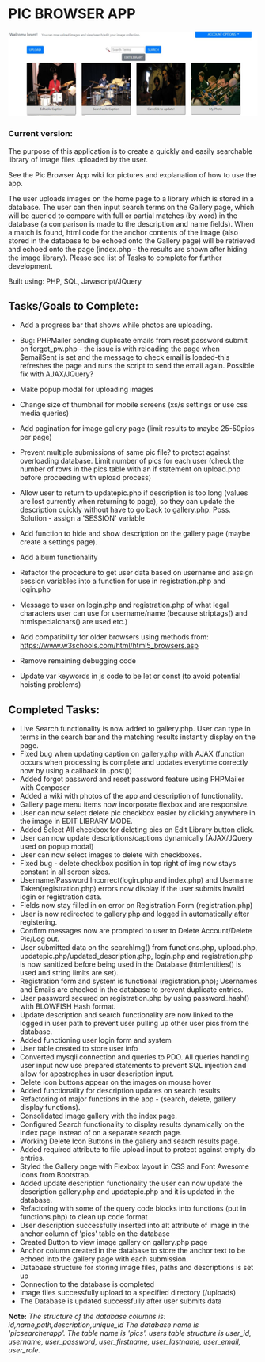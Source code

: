 # PIC BROWSER APP
![Application Pic](https://github.com/BrentGrammer/Pic_Searcher_App/blob/master/img/apppic.JPG)


### Current version:
The purpose of this application is to create a quickly and easily searchable library of image files uploaded by the user.

See the Pic Browser App wiki for pictures and explanation of how to use the app.

The user uploads images on the home page to a library which is stored in a database.  The user can then input search terms on the Gallery page, which will be queried to compare with full or partial matches (by word) in the database (a comparison is made to the description and name fields).  When a match is found, html code for the anchor contents of the image (also stored in the database to be echoed onto the Gallery page) will be retrieved and echoed onto the page (index.php - the results are shown after hiding the image library).  Please see list of Tasks to complete for further development.


Built using: PHP, SQL, Javascript/JQuery

## Tasks/Goals to Complete:

- Add a progress bar that shows while photos are uploading.

- Bug: PHPMailer sending duplicate emails from reset password submit on forgot_pw.php - the issue is with reloading the page
when $emailSent is set and the message to check email is loaded-this refreshes the page and runs the script to send the email again.  Possible fix with AJAX/JQuery?

- Make popup modal for uploading images

- Change size of thumbnail for mobile screens (xs/s settings or use css media queries)

- Add pagination for image gallery page (limit results to maybe 25-50pics per page)

- Prevent multiple submissions of same pic file? to protect against overloading database.  Limit number of pics for each user (check the number of rows in the pics table with an if statement on upload.php before proceeding with upload process)

- Allow user to return to updatepic.php if description is too long (values are lost currently when returning to page), so they can update the description quickly without have to go back to gallery.php.  Poss. Solution - assign a 'SESSION' variable

- Add function to hide and show description on the gallery page (maybe create a settings page).

- Add album functionality

- Refactor the procedure to get user data based on username and assign session variables into a function for use in registration.php and login.php

- Message to user on login.php and registration.php of what legal characters user can use for username/name (because striptags() and htmlspecialchars() are used etc.)

- Add compatibility for older browsers using methods from: https://www.w3schools.com/html/html5_browsers.asp

- Remove remaining debugging code

- Update var keywords in js code to be let or const (to avoid potential hoisting problems)


## Completed Tasks:

- Live Search functionality is now added to gallery.php.  User can type in terms in the search bar and the matching
results instantly display on the page.
- Fixed bug when updating caption on gallery.php with AJAX (function occurs when processing is complete and updates everytime correctly now by using a callback in .post())
- Added forgot password and reset password feature using PHPMailer with Composer
- Added a wiki with photos of the app and description of functionality.
- Gallery page menu items now incorporate flexbox and are responsive.
- User can now select delete pic checkbox easier by clicking anywhere in the image in EDIT LIBRARY MODE.
- Added Select All checkbox for deleting pics on Edit Library button click.
- User can now update descriptions/captions dynamically (AJAX/JQuery used on popup modal)
- User can now select images to delete with checkboxes.
- Fixed bug - delete checkbox position in top right of img now stays constant in all screen sizes.
- Username/Password Incorrect(login.php and index.php) and Username Taken(registration.php) errors now display if the user submits invalid login or registration data.
- Fields now stay filled in on error on Registration Form (registration.php)
- User is now redirected to gallery.php and logged in automatically after registering.
- Confirm messages now are prompted to user to Delete Account/Delete Pic/Log out.
- User submitted data on the searchImg() from functions.php, upload.php, updatepic.php/updated_description.php, login.php and registration.php is now sanitized before being used in the Database (htmlentities() is used and string limits are set).
- Registration form and system is functional (registration.php); Usernames and Emails are checked in the database to prevent duplicate entries.
- User password secured on registration.php by using password_hash() with BLOWFISH Hash format.
- Update description and search functionality are now linked to the logged in user path to prevent user pulling up other user pics from the database.
- Added functioning user login form and system
- User table created to store user info
- Converted mysqli connection and queries to PDO.  All queries handling user input now use prepared statements to prevent SQL injection and allow for apostrophes in user description input.
- Delete icon buttons appear on the images on mouse hover
- Added functionality for description updates on search results
- Refactoring of major functions in the app - (search, delete, gallery display functions).
- Consolidated image gallery with the index page.
- Configured Search functionality to display results dynamically on the index page instead of on a separate search page.
- Working Delete Icon Buttons in the gallery and search results page.
- Added required attribute to file upload input to protect against empty db entries.
- Styled the Gallery page with Flexbox layout in CSS and Font Awesome icons from Bootstrap.
- Added update description functionality the user can now update the description gallery.php and updatepic.php and it is updated in the database.
- Refactoring with some of the query code blocks into functions (put in functions.php) to clean up code format
- User description successfully inserted into alt attribute of image in the anchor column of 'pics' table on the database
- Created Button to view image gallery on gallery.php page
- Anchor column created in the database to store the anchor text to be echoed into the gallery page with each submission.  
- Database structure for storing image files, paths and descriptions is set up
- Connection to the database is completed
- Image files successfully upload to a specified directory (/uploads)
- The Database is updated successfully after user submits data

**Note:** *The structure of the database columns is: id,name,path,description,unique_id
The database name is 'picsearcherapp'.  The table name is 'pics'.
users table structure is user_id, username, user_password, user_firstname, user_lastname, user_email, user_role.*
